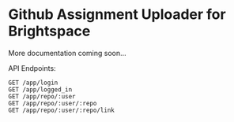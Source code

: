 # Github Assignment Uploader for Brightspace

More documentation coming soon...

API Endpoints:

```
GET /app/login
GET /app/logged_in
GET /app/repo/:user
GET /app/repo/:user/:repo
GET /app/repo/:user/:repo/link
```
